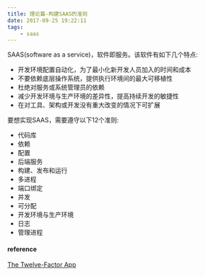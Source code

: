 ```yaml
---
title: 理论篇-构建SAAS的准则
date: 2017-09-25 19:22:11
tags:
    - saas
---
```


SAAS(software as a service)，软件即服务。该软件有如下几个特点:

* 开发环境配置自动化，为了最小化新开发人员加入的时间和成本
* 不要依赖底层操作系统，提供执行环境间的最大可移植性
* 杜绝对服务或系统管理员的依赖
* 减少开发环境与生产环境的差异性，提高持续开发的敏捷性
* 在对工具、架构或开发没有重大改变的情况下可扩展

要想实现SAAS，需要遵守以下12个准则:

* 代码库
* 依赖
* 配置
* 后端服务
* 构建、发布和运行
* 多进程
* 端口绑定
* 并发
* 可分配
* 开发环境与生产环境
* 日志
* 管理进程


#### reference

[The Twelve-Factor App](https://12factor.net/codebase)